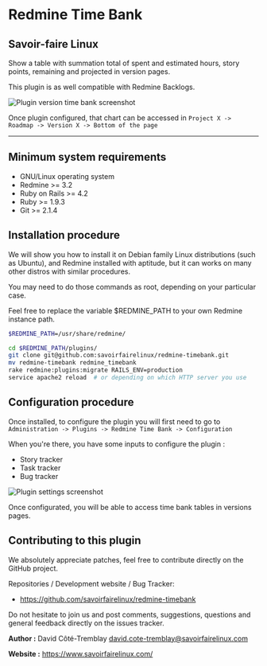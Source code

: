 Redmine Time Bank
=================

Savoir-faire Linux
------------------

Show a table with summation total of spent and estimated hours, story points, remaining and projected in version pages.

This plugin is as well compatible with Redmine Backlogs.

![Plugin version time bank screenshot](https://github.com/savoirfairelinux/redmine-timebank/raw/master/screenshots/version.jpg)

Once plugin configured, that chart can be accessed in `Project X -> Roadmap -> Version X -> Bottom of the page`
___


Minimum system requirements
---------------------------

* GNU/Linux operating system
* Redmine >= 3.2
* Ruby on Rails >= 4.2
* Ruby >= 1.9.3
* Git >= 2.1.4


Installation procedure
----------------------

We will show you how to install it on Debian family Linux distributions (such as Ubuntu), and Redmine installed with aptitude, but it can works on many other distros with similar procedures.

You may need to do those commands as root, depending on your particular case.

Feel free to replace the variable $REDMINE_PATH to your own Redmine instance path.

```bash
$REDMINE_PATH=/usr/share/redmine/

cd $REDMINE_PATH/plugins/
git clone git@github.com:savoirfairelinux/redmine-timebank.git
mv redmine-timebank redmine_timebank
rake redmine:plugins:migrate RAILS_ENV=production
service apache2 reload  # or depending on which HTTP server you use

```

Configuration procedure
-----------------------

Once installed, to configure the plugin you will first need to go to `Administration -> Plugins -> Redmine Time Bank -> Configuration`

When you're there, you have some inputs to configure the plugin :

* Story tracker
* Task tracker
* Bug tracker

![Plugin settings screenshot](https://github.com/savoirfairelinux/redmine-timebank/raw/master/screenshots/settings.jpg)

Once configurated, you will be able to access time bank tables in versions pages.


Contributing to this plugin
---------------------------

We absolutely appreciate patches, feel free to contribute directly on the GitHub project.

Repositories / Development website / Bug Tracker:
- https://github.com/savoirfairelinux/redmine-timebank

Do not hesitate to join us and post comments, suggestions, questions and general feedback directly on the issues tracker.

**Author :** David Côté-Tremblay <david.cote-tremblay@savoirfairelinux.com>

**Website :** https://www.savoirfairelinux.com/
